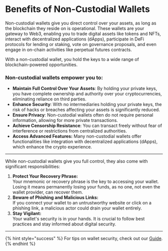 # Benefits of Non-Custodial Wallets

Non-custodial wallets give you direct control over your assets, as long as the blockchain they reside on is operational. These wallets are your gateway to Web3, enabling you to trade digital assets like tokens and NFTs, interact with decentralized applications (dApps), participate in DeFi protocols for lending or staking, vote on governance proposals, and even engage in on-chain activities like perpetual futures contracts.&#x20;

With a non-custodial wallet, you hold the keys to a wide range of blockchain-powered opportunities.

### Non-custodial wallets empower you to:

* **Maintain Full Control Over Your Assets**: By holding your private keys, you have complete ownership and authority over your cryptocurrencies, eliminating reliance on third parties.
* **Enhance Security**: With no intermediaries holding your private keys, the risk of hacks or breaches affecting your assets is significantly reduced.
* **Ensure Privacy**: Non-custodial wallets often do not require personal information, allowing for more private transactions.
* **Achieve Censorship Resistance**: You can transact freely without fear of interference or restrictions from centralized authorities.
* **Access Advanced Features:** Many non-custodial wallets offer functionalities like integration with decentralized applications (dApps), which enhance the crypto experience.

***

While non-custodial wallets give you full control, they also come with significant responsibilities:

1. **Protect Your Recovery Phrase:**\
   Your mnemonic or recovery phrase is the key to accessing your wallet. Losing it means permanently losing your funds, as no one, not even the wallet provider, can recover them.
2. **Beware of Phishing and Malicious Links:**\
   If you connect your wallet to an untrustworthy website or click on a phishing link, a malicious actor could drain your wallet entirely.
3. **Stay Vigilant:**\
   Your wallet's security is in your hands. It is crucial to follow best practices and stay informed about digital security.

***

{% hint style="success" %}
For tips on wallet security, check out our [Guide](https://academy.solflare.com/guides/).
{% endhint %}


